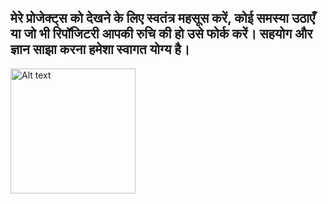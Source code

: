 ## मेरे प्रोजेक्ट्स को देखने के लिए स्वतंत्र महसूस करें, कोई समस्या उठाएँ या जो भी रिपॉजिटरी आपकी रुचि की हो उसे फोर्क करें। सहयोग और ज्ञान साझा करना हमेशा स्वागत योग्य है।

<img src="https://media1.tenor.com/m/4hDjzVdBZdgAAAAC/fortnite-pink.gif](https://media.tenor.com/eX-EGbJ0zJMAAAAi/pepe-pepe-the-frog.gif" alt="Alt text" width="200" height="200"/>
